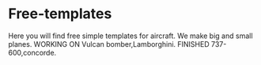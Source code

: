 # Free-templates
Here you will find free simple templates for aircraft. We make big and small planes.
WORKING ON Vulcan bomber,Lamborghini.
FINISHED 737-600,concorde.
